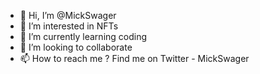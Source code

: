 - 👋 Hi, I’m @MickSwager
- 👀 I’m interested in NFTs
- 🌱 I’m currently learning coding
- 💞️ I’m looking to collaborate
- 📫 How to reach me ? Find me on Twitter - MickSwager 

<!---
MickSwager/MickSwager is a ✨ special ✨ repository because its `README.md` (this file) appears on your GitHub profile.
You can click the Preview link to take a look at your changes.
--->
